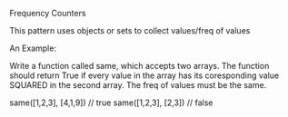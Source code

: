 Frequency Counters

This pattern uses objects or sets to collect values/freq of values

An Example:

Write a function called same, which accepts two arrays. The function should return True if every value in the array has its coresponding value SQUARED in the second array. The freq of values must be the same.

same([1,2,3], [4,1,9]) // true
same([1,2,3], [2,3]) // false
